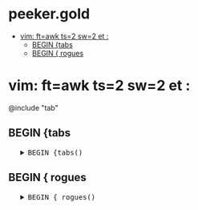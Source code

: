 #  peeker.gold
- [vim: ft=awk ts=2 sw=2 et :](#vimftawktsswet)
  - [BEGIN {tabs](#begintabs)
  - [BEGIN { rogues](#beginrogues)


# vim: ft=awk ts=2 sw=2 et :

@include "tab"

## BEGIN {tabs

<ul><details><summary><tt>BEGIN {tabs()</tt></summary>

```awk
BEGIN {tabs() }
```

</details></ul>

## BEGIN { rogues

<ul><details><summary><tt>BEGIN { rogues()</tt></summary>

```awk
BEGIN { rogues() }
```

</details></ul>
